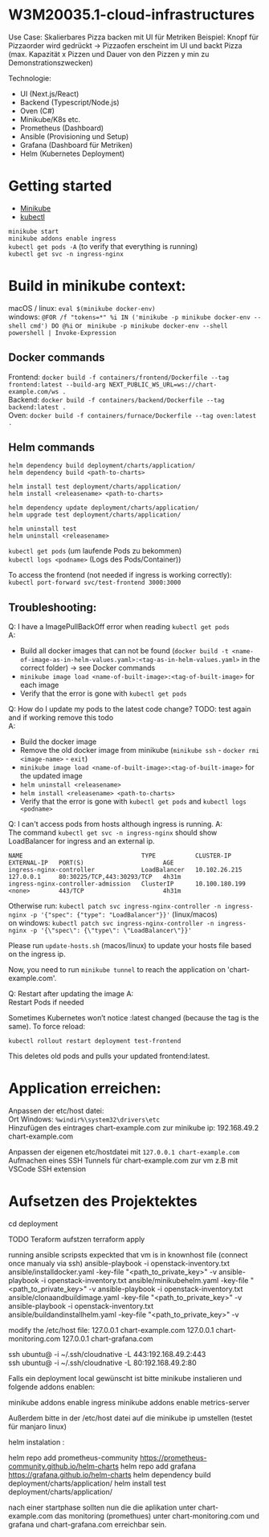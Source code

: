 # W3M20035.1-cloud-infrastructures
 Use Case: Skalierbares Pizza backen mit UI für Metriken
 Beispiel: Knopf für Pizzaorder wird gedrückt -> Pizzaofen erscheint im UI und backt Pizza 
(max. Kapazität x Pizzen und Dauer von den Pizzen y min zu Demonstrationszwecken)
 
Technologie: 
- UI (Next.js/React)
- Backend (Typescript/Node.js)
- Oven (C#)
- Minikube/K8s etc.
- Prometheus (Dashboard)
- Ansible (Provisioning und Setup)
- Grafana (Dashboard für Metriken)
- Helm (Kubernetes Deployment)

# Getting started
- [Minikube](https://minikube.sigs.k8s.io/docs/start/)
- [kubectl](https://kubernetes.io/docs/tasks/tools/)

`minikube start`  
`minikube addons enable ingress`  
`kubectl get pods -A` (to verify that everything is running)  
`kubectl get svc -n ingress-nginx`  

# Build in minikube context:

macOS / linux: ```eval $(minikube docker-env)```  
windows: ```@FOR /f "tokens=*" %i IN ('minikube -p minikube docker-env --shell cmd') DO @%i``` or ``` minikube -p minikube docker-env --shell powershell | Invoke-Expression``` 

## Docker commands
Frontend: `docker build -f containers/frontend/Dockerfile --tag frontend:latest --build-arg NEXT_PUBLIC_WS_URL=ws://chart-example.com/ws .`  
Backend: `docker build -f containers/backend/Dockerfile --tag backend:latest .`  
Oven: `docker build -f containers/furnace/Dockerfile --tag oven:latest .`

## Helm commands

`helm dependency build deployment/charts/application/`  
`helm dependency build <path-to-charts>`  

`helm install test deployment/charts/application/`  
`helm install <releasename> <path-to-charts>`
 
`helm dependency update deployment/charts/application/`  
`helm upgrade test deployment/charts/application/`  

`helm uninstall test`  
`helm uninstall <releasename>`  

`kubectl get pods` (um laufende Pods zu bekommen)  
`kubectl logs <podname>` (Logs des Pods/Container))  

To access the frontend (not needed if ingress is working correctly):  
`kubectl port-forward svc/test-frontend 3000:3000`  

## Troubleshooting:

Q: I have a ImagePullBackOff error when reading  `kubectl get pods`  
A:  
- Build all docker images that can not be found (`docker build -t <name-of-image-as-in-helm-values.yaml>:<tag-as-in-helm-values.yaml>` in the correct folder) -> see Docker commands
- `minikube image load <name-of-built-image>:<tag-of-built-image>` for each image
- Verify that the error is gone with `kubectl get pods`

Q: How do I update my pods to the latest code change? TODO: test again and if working remove this todo  
A:  
- Build the docker image
- Remove the old docker image from minikube (`minikube ssh` - `docker rmi <image-name>` - `exit`)
- `minikube image load <name-of-built-image>:<tag-of-built-image>` for the updated image
- `helm uninstall <releasename>`
- `helm install <releasename> <path-to-charts>`
- Verify that the error is gone with `kubectl get pods` and `kubectl logs <podname>`

Q: I can't access pods from hosts although ingress is running.
A:  
The command `kubectl get svc -n ingress-nginx` should show LoadBalancer for ingress and an external ip.
```
NAME                                 TYPE           CLUSTER-IP       EXTERNAL-IP   PORT(S)                      AGE
ingress-nginx-controller             LoadBalancer   10.102.26.215    127.0.0.1     80:30225/TCP,443:30293/TCP   4h31m
ingress-nginx-controller-admission   ClusterIP      10.100.180.199   <none>        443/TCP                      4h31m
```

Otherwise run: `kubectl patch svc ingress-nginx-controller -n ingress-nginx -p '{"spec": {"type": "LoadBalancer"}}'` (linux/macos)  
on windows: `kubectl patch svc ingress-nginx-controller -n ingress-nginx -p '{\"spec\": {\"type\": \"LoadBalancer\"}}'`  

Please run `update-hosts.sh` (macos/linux) to update your hosts file based on the ingress ip.

Now, you need to run `minikube tunnel` to reach the application on 'chart-example.com'.

Q: Restart after updating the image
A:  
Restart Pods if needed

Sometimes Kubernetes won’t notice :latest changed (because the tag is the same). To force reload:

```kubectl rollout restart deployment test-frontend```

This deletes old pods and pulls your updated frontend:latest.

# Application erreichen:
Anpassen der etc/host datei:  
Ort Windows: ```%windir%\system32\drivers\etc```  
Hinzufügen des eintrages chart-example.com zur  minikube ip:  192.168.49.2 chart-example.com  

Anpassen der eigenen etc/hostdatei mit ```127.0.0.1 chart-example.com```  
Aufmachen eines SSH Tunnels für chart-example.com zur vm z.B mit VSCode SSH extension  

# Aufsetzen des Projektektes

cd deployment

TODO Teraform aufstzen
terraform apply

running ansible scripsts expeckted that vm is in knownhost file (connect once manualy via ssh)
ansible-playbook -i openstack-inventory.txt ansible/installdocker.yaml -key-file "<path_to_private_key>" -v
ansible-playbook -i openstack-inventory.txt ansible/minikubehelm.yaml -key-file "<path_to_private_key>" -v
ansible-playbook -i openstack-inventory.txt ansible/clonaandbuildimage.yaml -key-file "<path_to_private_key>" -v
ansible-playbook -i openstack-inventory.txt ansible/buildandinstallhelm.yaml -key-file "<path_to_private_key>" -v

modify the /etc/host file:
127.0.0.1 chart-example.com
127.0.0.1 chart-monitoring.com
127.0.0.1 chart-grafana.com

ssh ubuntu@<ip> -i ~/.ssh/cloudnative  -L 443:192.168.49.2:443      
ssh ubuntu@<ip> -i ~/.ssh/cloudnative  -L 80:192.168.49.2:80      

Falls ein deployment local gewünscht ist bitte minikube instalieren und folgende addons enablen:

minikube addons enable ingress
minikube addons enable metrics-server

Außerdem bitte in der /etc/host datei auf die minikube ip umstellen (testet für manjaro linux)

helm instalation :

helm repo add prometheus-community https://prometheus-community.github.io/helm-charts 
helm repo add grafana https://grafana.github.io/helm-charts
helm dependency build deployment/charts/application/
helm install test deployment/charts/application/

nach einer startphase sollten nun die die aplikation unter chart-example.com das monitoring (promethues) unter chart-monitoring.com und grafana und  chart-grafana.com  erreichbar sein. 